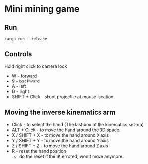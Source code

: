 # Mini mining game

## Run
```
cargo run --release
```

## Controls

Hold right click to camera look

- W - forward
- S - backward
- A - left
- D - right
- SHIFT + Click - shoot projectile at mouse location

## Moving the inverse kinematics arm

- Click - to select the hand (The last box of the kinematics set-up)
- ALT + Click - to move the hand around the 3D space.
- X / SHIFT + X - to move the hand around X axis
- Y / SHIFT + Y - to move the hand around Y axis
- Z / SHIFT + Z - to move the hand around Z axis
- R - reset the hand position
    - do the reset if the IK errored, won't move anymore.

